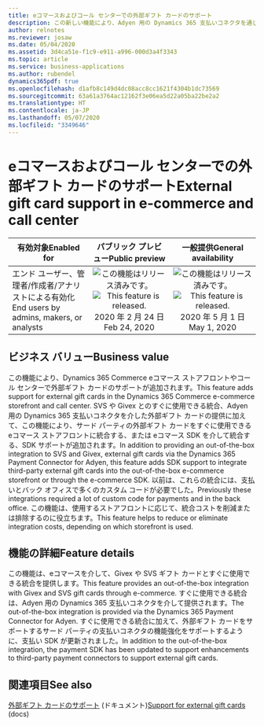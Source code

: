 ```yaml
---
title: eコマースおよびコール センターでの外部ギフト カードのサポート
description: この新しい機能により、Adyen 用の Dynamics 365 支払いコネクタを通じて、eコマースやコール センターで Givex と SVS がサポートされるようになります。 さらに、ISV には、支払い SDK を使用して、eコマースやコール センターで他の外部ギフト カード コネクタを有効にするための完全にサポートされたパスがあります。
author: relnotes
ms.reviewer: josaw
ms.date: 05/04/2020
ms.assetid: 3d4ca51e-f1c9-e911-a996-000d3a4f3343
ms.topic: article
ms.service: business-applications
ms.author: rubendel
dynamics365pdf: true
ms.openlocfilehash: d1afb8c149d4dc08acc8cc1621f4304b1dc73569
ms.sourcegitcommit: 63a61a3764ac12162f3e06ea5d22a05ba22be2a2
ms.translationtype: HT
ms.contentlocale: ja-JP
ms.lasthandoff: 05/07/2020
ms.locfileid: "3349646"
---
```

# <a name="external-gift-card-support-in-e-commerce-and-call-center"></a><span data-ttu-id="e902b-104">eコマースおよびコール センターでの外部ギフト カードのサポート</span><span class="sxs-lookup"><span data-stu-id="e902b-104">External gift card support in e-commerce and call center</span></span>


| <span data-ttu-id="e902b-105">有効対象</span><span class="sxs-lookup"><span data-stu-id="e902b-105">Enabled for</span></span>    |  <span data-ttu-id="e902b-106">パブリック プレビュー</span><span class="sxs-lookup"><span data-stu-id="e902b-106">Public preview</span></span> | <span data-ttu-id="e902b-107">一般提供</span><span class="sxs-lookup"><span data-stu-id="e902b-107">General availability</span></span> | 
| ---------- | :----------: |:----------: |
|<span data-ttu-id="e902b-108">エンド ユーザー、管理者/作成者/アナリストによる有効化</span><span class="sxs-lookup"><span data-stu-id="e902b-108">End users by admins, makers, or analysts</span></span>|<span data-ttu-id="e902b-109">![この機能はリリース済みです。](/dynamics365-release-plan/media/green-checkmark.png "この機能はリリース済みです。")</span><span class="sxs-lookup"><span data-stu-id="e902b-109">![This feature is released.](/dynamics365-release-plan/media/green-checkmark.png "This feature is released.")</span></span> <span data-ttu-id="e902b-110">2020 年 2 月 24 日</span><span class="sxs-lookup"><span data-stu-id="e902b-110">Feb 24, 2020</span></span>| <span data-ttu-id="e902b-111">![この機能はリリース済みです。](/dynamics365-release-plan/media/green-checkmark.png "この機能はリリース済みです。")</span><span class="sxs-lookup"><span data-stu-id="e902b-111">![This feature is released.](/dynamics365-release-plan/media/green-checkmark.png "This feature is released.")</span></span> <span data-ttu-id="e902b-112">2020 年 5 月 1 日</span><span class="sxs-lookup"><span data-stu-id="e902b-112">May 1, 2020</span></span>|


## <a name="business-value"></a><span data-ttu-id="e902b-113">ビジネス バリュー</span><span class="sxs-lookup"><span data-stu-id="e902b-113">Business value</span></span>
<!-- bv start -->
<span data-ttu-id="e902b-114">この機能により、Dynamics 365 Commerce eコマース ストアフロントやコール センターで外部ギフト カードのサポートが追加されます。</span><span class="sxs-lookup"><span data-stu-id="e902b-114">This feature adds support for external gift cards in the Dynamics 365 Commerce e-commerce storefront and call center.</span></span> <span data-ttu-id="e902b-115">SVS や Givex とのすぐに使用できる統合、Adyen 用の Dynamics 365 支払いコネクタを介した外部ギフト カードの提供に加えて、この機能により、サード パーティの外部ギフト カードをすぐに使用できる eコマース ストアフロントに統合する、または eコマース SDK を介して統合する、SDK サポートが追加されます。</span><span class="sxs-lookup"><span data-stu-id="e902b-115">In addition to providing an out-of-the-box integration to SVS and Givex, external gift cards via the Dynamics 365 Payment Connector for Adyen, this feature adds SDK support to integrate third-party external gift cards into the out-of-the-box e-commerce storefront or through the e-commerce SDK.</span></span> <span data-ttu-id="e902b-116">以前は、これらの統合には、支払いとバック オフィスで多くのカスタム コードが必要でした。</span><span class="sxs-lookup"><span data-stu-id="e902b-116">Previously these integrations required a lot of custom code for payments and in the back office.</span></span> <span data-ttu-id="e902b-117">この機能は、使用するストアフロントに応じて、統合コストを削減または排除するのに役立ちます。</span><span class="sxs-lookup"><span data-stu-id="e902b-117">This feature helps to reduce or eliminate integration costs, depending on which storefront is used.</span></span>
<!-- bv end -->



## <a name="feature-details"></a><span data-ttu-id="e902b-118">機能の詳細</span><span class="sxs-lookup"><span data-stu-id="e902b-118">Feature details</span></span>
<!--feature detail start -->
<span data-ttu-id="e902b-119">この機能は、eコマースを介して、Givex や SVS ギフト カードとすぐに使用できる統合を提供します。</span><span class="sxs-lookup"><span data-stu-id="e902b-119">This feature provides an out-of-the-box integration with Givex and SVS gift cards through e-commerce.</span></span> <span data-ttu-id="e902b-120">すぐに使用できる統合は、Adyen 用の Dynamics 365 支払いコネクタを介して提供されます。</span><span class="sxs-lookup"><span data-stu-id="e902b-120">The out-of-the-box integration is provided via the Dynamics 365 Payment Connector for Adyen.</span></span> <span data-ttu-id="e902b-121">すぐに使用できる統合に加えて、外部ギフト カードをサポートするサード パーティの支払いコネクタの機能強化をサポートするように、支払い SDK が更新されました。</span><span class="sxs-lookup"><span data-stu-id="e902b-121">In addition to the out-of-the-box integration, the payment SDK has been updated to support enhancements to third-party payment connectors to support external gift cards.</span></span>
<!--feature detail end -->










## <a name="see-also"></a><span data-ttu-id="e902b-122">関連項目</span><span class="sxs-lookup"><span data-stu-id="e902b-122">See also</span></span>

<!--docs start-->
<span data-ttu-id="e902b-123">[外部ギフト カードのサポート](https://docs.microsoft.com/dynamics365/commerce/dev-itpro/gift-card) (ドキュメント)</span><span class="sxs-lookup"><span data-stu-id="e902b-123">[Support for external gift cards](https://docs.microsoft.com/dynamics365/commerce/dev-itpro/gift-card) (docs)</span></span>
<!--docs end-->
